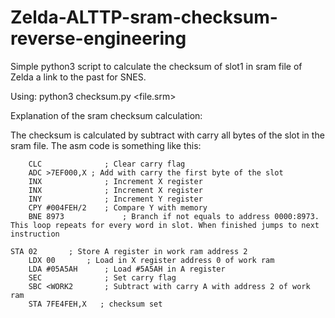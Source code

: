 # Zelda-ALTTP-sram-checksum-reverse-engineering

Simple python3 script to calculate the checksum of slot1 in sram file of Zelda a link to the past for SNES.


Using:
python3 checksum.py <file.srm>

Explanation of the sram checksum calculation:

The checksum is calculated by subtract with carry all bytes of the slot in the sram file. The asm code is something like this:

		CLC              ; Clear carry flag
		ADC	>7EF000,X ; Add with carry the first byte of the slot
		INX              ; Increment X register
		INX              ; Increment X register
		INY              ; Increment Y register
		CPY	#004FEH/2    ; Compare Y with memory
		BNE	8973		     ; Branch if not equals to address 0000:8973. This loop repeats for every word in slot. When finished jumps to next instruction

    STA	02       ; Store A register in work ram address 2
		LDX	00       ; Load in X register address 0 of work ram
		LDA	#05A5AH      ; Load #5A5AH in A register
		SEC              ; Set carry flag
		SBC	<WORK2       ; Subtract with carry A with address 2 of work ram
		STA 7FE4FEH,X	; checksum set
